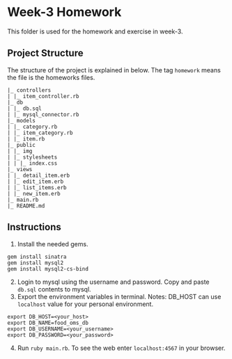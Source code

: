# Week-3 Homework
This folder is used for the homework and exercise in week-3.

## Project Structure
The structure of the project is explained in below. The tag `homework` means the file is the homeworks files.
```
|_ controllers
| |_ item_controller.rb
|_ db
| |_ db.sql           
| |_ mysql_connector.rb  
|_ models
| |_ category.rb
| |_ item_category.rb
| |_ item.rb
|_ public
| |_ img
| |_ stylesheets
| | |_ index.css      
|_ views
| |_ detail_item.erb  
| |_ edit_item.erb
| |_ list_items.erb
| |_ new_item.erb     
|_ main.rb            
|_ README.md
```

## Instructions
1. Install the needed gems.
```
gem install sinatra
gem install mysql2
gem install mysql2-cs-bind
```
2. Login to mysql using the username and password. Copy and paste `db.sql` contents to mysql.
3. Export the environment variables in terminal. Notes: DB_HOST can use `localhost` value for your personal environment.
```
export DB_HOST=<your_host>          
export DB_NAME=food_oms_db
export DB_USERNAME=<your_username>
export DB_PASSWORD=<your_password>
```
4. Run `ruby main.rb`. To see the web enter `localhost:4567` in your browser.